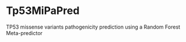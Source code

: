 # Tp53MiPaPred
TP53 missense variants pathogenicity prediction using a Random Forest Meta-predictor
